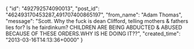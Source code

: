 {
   "id": "492792574090013",
   "post_id": "462493170453287_491707400865197",
   "from_name": "Adam Thomas",
   "message": "Scott.  Why the fuck is dean Clifford,  telling mothers & fathers lies for? Is he fairdinkum? CHILDREN ARE BEING ABDUCTED & ABUSED BECAUSE OF THESE ORDERS.WHY IS HE DOING IT??",
   "created_time": "2013-03-16T14:13:36+0000"
 }
